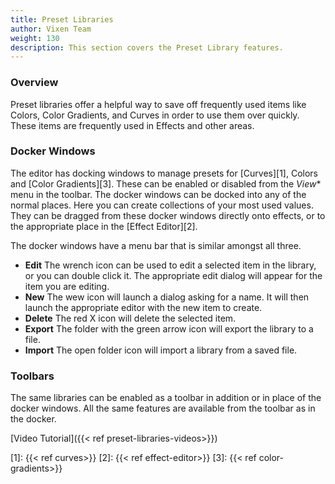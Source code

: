 ```yaml
---
title: Preset Libraries
author: Vixen Team
weight: 130
description: This section covers the Preset Library features.
---
```


### Overview

Preset libraries offer a helpful way to save off frequently used items like Colors, Color Gradients, and Curves in order to use them over quickly. These items are frequently used in Effects and other areas.

### Docker Windows

The editor has docking windows to manage presets for [Curves][1], Colors and [Color Gradients][3]. These can be enabled or disabled from the *View** menu in the toolbar. The docker windows can be docked into any of the normal places. Here you can create collections of your most used values. They can be dragged from these docker windows directly onto effects, or to the appropriate place in the [Effect Editor][2].

The docker windows have a menu bar that is similar amongst all three.

* **Edit**  The wrench icon can be used to edit a selected item in the library, or you can double click it. The appropriate edit dialog will appear for the item you are editing.
* **New**  The wew icon will launch a dialog asking for a name. It will then launch the appropriate editor with the new item to create.
* **Delete** The red X icon will delete the selected item.
* **Export** The folder with the green arrow icon will export the library to a file.
* **Import** The open folder icon will import a library from a saved file.

### Toolbars

The same libraries can be enabled as a toolbar in addition or in place of the docker windows. All the same features are available from the toolbar as in the docker.

[Video Tutorial]({{< ref preset-libraries-videos>}})

[1]: {{< ref curves>}}
[2]: {{< ref effect-editor>}}
[3]: {{< ref color-gradients>}}
